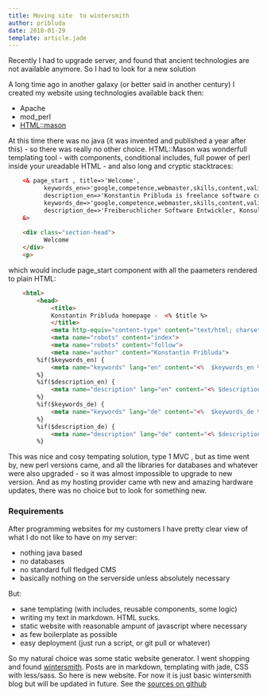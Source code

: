 ```yaml
---
title: Moving site  to wintersmith
author: pribluda
date: 2018-01-29
template: article.jade
---
```


Recently I had to upgrade server, and  found that ancient technologies are not available anymore. So I had to look for a new solution
 
 <span class="more"></span>

A long time ago in another galaxy (or better said in another century) I created my website using technologies available back then:

 - Apache
 - mod_perl
 - [HTML::mason](http://search.cpan.org/dist/HTML-Mason/lib/HTML/Mason/FAQ.pod)
 
 
 
 At this  time there was no java (it was invented and published a year after this) - so there was really no other choice.
 HTML::Mason was wonderfull templating tool - with components, conditional includes, full power of perl inside your ureadable HTML - 
 and also  long and cryptic  stacktraces:
 

 
```html
    <& page_start , title=>'Welcome', 
          keywords_en=>'google,competence,webmaster,skills,content,validation,projekte,projects,fun,',
          description_en=>'Konstantin Pribluda is freelance software consulter based in Wiesbaden, Germany.',
          keywords_de=>'google,competence,webmaster,skills,content,validation,projekte,projects,fun,meta',
          description_de=>'Freiberuchlicher Software Entwickler, Konsultant und Dozent.Ich biete Dienstlesistungen rund um Software-Entwicklung in java'
    &>
  
    <div class="section-head">
          Welcome
    </div>
    <p>
```

which would include page_start component with all the paameters rendered to plain HTML:


```html
    <html>
        <head>
            <title>
            Konstantin Pribluda homepage -  <% $title %>
            </title>
            <meta http-equiv="content-type" content="text/html; charset=iso-8859-1" />
            <meta name="robots" content="index">
            <meta name="robots" content="follow">
            <meta name="author" content="Konstantin Pribluda">
        %if($keywords_en) {        
            <meta name="keywords" lang="en" content="<%  $keywords_en %>">
        %}  
        %if($description_en) {    
            <meta name="description" lang="en" content="<% $description_en %>">
        %} 
        %if($keywords_de) {                    
            <meta name="keywords" lang="de" content="<%  $keywords_de %>"/>
        %}  
        %if($description_de) {
            <meta name="description" lang="de" content="<% $description_de %>"/>
        %} 
```

This was nice and cosy tempating solution, type 1 MVC , but as time went by,  new perl versions came, and all the libraries for databases and whatever
were also upgraded - so  it was almost impossible to upgrade to new version.  And as my hosting provider came wth new and amazing hardware updates, there 
was no choice but to look for something new.

### Requirements

After programming websites for my customers I have pretty clear view of what I do not like to have on my server:

 * nothing java based
 * no databases
 * no standard full fledged CMS
 * basically nothing  on the serverside unless absolutely necessary
 
 
 But:

 * sane templating (with includes, reusable components, some logic)
 * writing my text in markdown.  HTML sucks.
 * static website with reasonable ampunt of javascript where necessary
 * as few boilerplate as possible
 * easy deployment (just run a script,  or git pull or whatever)
 
So my natural choice was some static website generator. I went shopping and found [wintersmith](https://github.com/jnordberg/wintersmith).   Posts are in markdown, 
templating with jade, CSS with less/sass. So here is new website.  For now it is just basic wintersmith blog but will be updated in future.  See the [sources on github](https://github.com/ko5tik/pribluda.de)  